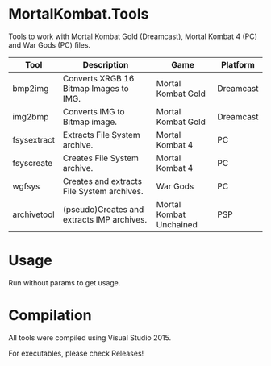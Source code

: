 # MortalKombat.Tools
Tools to work with Mortal Kombat Gold (Dreamcast), Mortal Kombat 4 (PC) and War Gods (PC) files. 

| Tool | Description | Game | Platform | 
|     ---      |     ---        |    ---        |   ---        | 
| bmp2img   | Converts XRGB 16 Bitmap Images to IMG.     | Mortal Kombat Gold   | Dreamcast |
| img2bmp    | Converts IMG to Bitmap image.      | Mortal Kombat Gold     | Dreamcast |
| fsysextract    | Extracts File System archive.      | Mortal Kombat 4      | PC |
| fsyscreate    | Creates File System archive.      | Mortal Kombat 4      | PC |
| wgfsys    | Creates and extracts File System archives.      | War Gods      | PC |
| archivetool    | (pseudo)Creates and extracts IMP archives.      | Mortal Kombat Unchained     | PSP|

# Usage
Run without params to get usage.

# Compilation
All tools were compiled using Visual Studio 2015. 

For executables, please check Releases!

